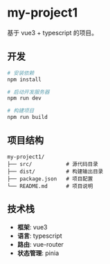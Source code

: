 # my-project1

基于 vue3 + typescript 的项目。

## 开发

```bash
# 安装依赖
npm install

# 启动开发服务器
npm run dev

# 构建项目
npm run build
```

## 项目结构

```
my-project1/
├── src/           # 源代码目录
├── dist/          # 构建输出目录
├── package.json   # 项目配置
└── README.md      # 项目说明
```

## 技术栈

- **框架**: vue3
- **语言**: typescript
- **路由**: vue-router
- **状态管理**: pinia
